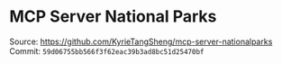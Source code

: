 # MCP Server National Parks

Source: https://github.com/KyrieTangSheng/mcp-server-nationalparks
Commit: `59d06755bb566f3f62eac39b3ad8bc51d25470bf`
